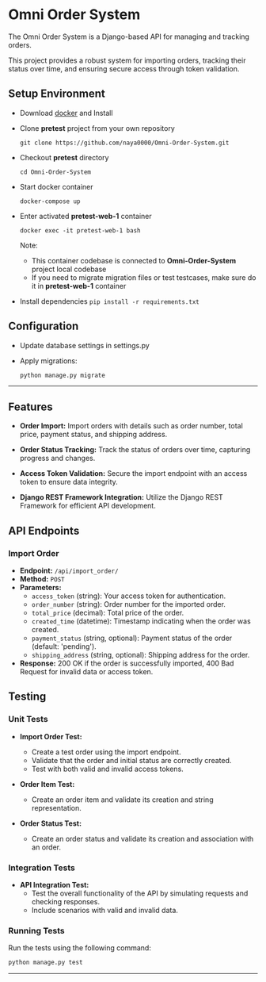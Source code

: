 # Omni Order System

The Omni Order System is a Django-based API for managing and tracking orders. 

This project provides a robust system for importing orders, tracking their status over time, and ensuring secure access through token validation.

## Setup Environment
* Download [docker](https://www.docker.com/get-started) and Install

* Clone **pretest** project from your own repository
    ```
    git clone https://github.com/naya0000/Omni-Order-System.git
    ```

* Checkout **pretest** directory
    ```
    cd Omni-Order-System
    ```

* Start docker container
    ```
    docker-compose up
    ```

* Enter activated **pretest-web-1** container
    ```
    docker exec -it pretest-web-1 bash
    ```
    Note:

    * This container codebase is connected to **Omni-Order-System** project local codebase
    * If you need to migrate migration files or test testcases, make sure do it in **pretest-web-1** container
* Install dependencies
      ```
      pip install -r requirements.txt
      ```
## Configuration
* Update database settings in settings.py

* Apply migrations:
    ```
    python manage.py migrate
    ```
  
---
## Features

- **Order Import:** Import orders with details such as order number, total price, payment status, and shipping address.

- **Order Status Tracking:** Track the status of orders over time, capturing progress and changes.

- **Access Token Validation:** Secure the import endpoint with an access token to ensure data integrity.

- **Django REST Framework Integration:** Utilize the Django REST Framework for efficient API development.

## API Endpoints

### Import Order

- **Endpoint:** `/api/import_order/`
- **Method:** `POST`
- **Parameters:**
  - `access_token` (string): Your access token for authentication.
  - `order_number` (string): Order number for the imported order.
  - `total_price` (decimal): Total price of the order.
  - `created_time` (datetime): Timestamp indicating when the order was created.
  - `payment_status` (string, optional): Payment status of the order (default: 'pending').
  - `shipping_address` (string, optional): Shipping address for the order.
- **Response:** 200 OK if the order is successfully imported, 400 Bad Request for invalid data or access token.

## Testing

### Unit Tests

- **Import Order Test:**
  - Create a test order using the import endpoint.
  - Validate that the order and initial status are correctly created.
  - Test with both valid and invalid access tokens.

- **Order Item Test:**
  - Create an order item and validate its creation and string representation.

- **Order Status Test:**
  - Create an order status and validate its creation and association with an order.

### Integration Tests

- **API Integration Test:**
  - Test the overall functionality of the API by simulating requests and checking responses.
  - Include scenarios with valid and invalid data.

### Running Tests

Run the tests using the following command:

```bash
python manage.py test
```
---
